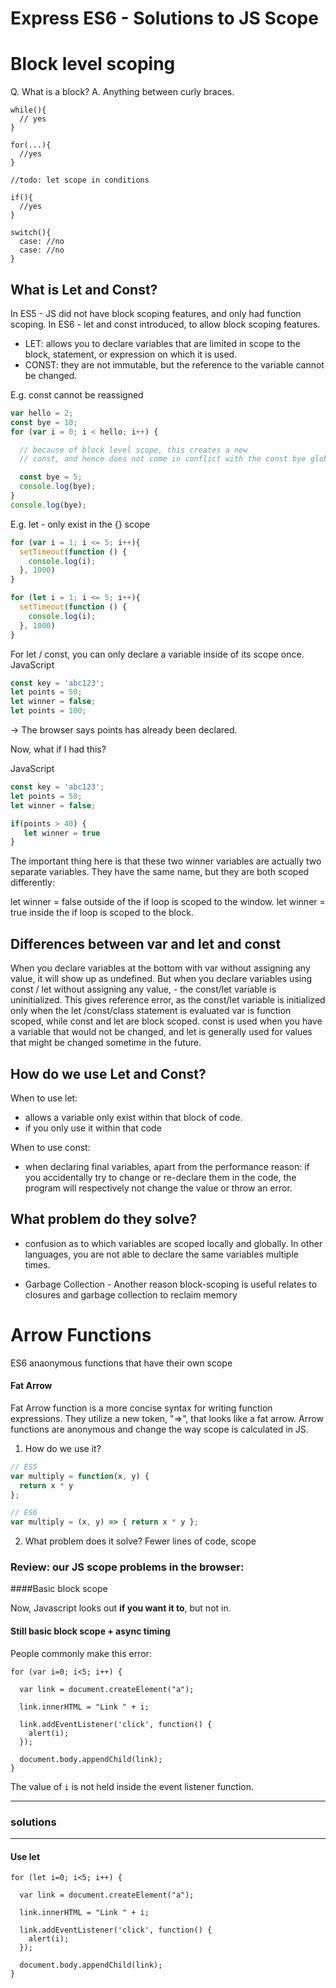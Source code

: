 # Express ES6 - Solutions to JS Scope

# Block level scoping
Q. What is a block?
A. Anything between curly braces.

```
while(){
  // yes
}

for(...){
  //yes
}

//todo: let scope in conditions

if(){
  //yes
}

switch(){
  case: //no
  case: //no
}
```

## What is Let and Const?
In ES5 - JS did not have block scoping features, and only had function scoping.
In ES6 - let and const introduced, to allow block scoping features.

- LET: allows you to declare variables that are limited in scope to the block, statement, or expression on which it is used.
- CONST: they are not immutable, but the reference to the variable cannot be changed.

E.g. const cannot be reassigned
```js
var hello = 2;
const bye = 10;
for (var i = 0; i < hello; i++) {

  // because of block level scope, this creates a new
  // const, and hence does not come in conflict with the const bye globally

  const bye = 5;
  console.log(bye);
}
console.log(bye);
```

E.g. let - only exist in the {} scope
```js
for (var i = 1; i <= 5; i++){
  setTimeout(function () {
    console.log(i);
  }, 1000)
}

for (let i = 1; i <= 5; i++){
  setTimeout(function () {
    console.log(i);
  }, 1000)
}
```

For let / const, you can only declare a variable inside of its scope once.
JavaScript
```js
const key = 'abc123';
let points = 50;
let winner = false;
let points = 100;
```
-> The browser says points has already been declared.

Now, what if I had this?

JavaScript
```js
const key = 'abc123';
let points = 50;
let winner = false;

if(points > 40) {
   let winner = true
}
```

The important thing here is that these two winner variables are actually two separate variables. They have the same name, but they are both scoped differently:

let winner = false outside of the if loop is scoped to the window.
let winner = true inside the if loop is scoped to the block.

## Differences between var and let and const
When you declare variables at the bottom with var without assigning any value, it will show up as undefined.
But when you declare variables using const / let without assigning any value, - the const/let variable is uninitialized. This gives reference error, as the const/let variable is initialized only when the let /const/class statement is evaluated
var is function scoped, while const and let are block scoped. const is used when you have a variable that would not be changed, and let is generally used for values that might be changed sometime in the future.

## How do we use Let and Const?
When to use let:
- allows a variable only exist within that block of code.
- if you only use it within that code

When to use const:
- when declaring final variables, apart from the performance reason: if you accidentally try to change or re-declare them in the code, the program will respectively not change the value or throw an error.

## What problem do they solve?
- confusion as to which variables are scoped locally and globally.
In other languages, you are not able to declare the same variables multiple times.

- Garbage Collection - Another reason block-scoping is useful relates to closures and garbage collection to reclaim memory

# Arrow Functions
ES6 anaonymous functions that have their own scope

#### Fat Arrow
Fat Arrow function is a more concise syntax for writing function expressions. They utilize a new token, "=>", that looks like a fat arrow. Arrow functions are anonymous and change the way scope is calculated in JS.

1. How do we use it?
```js
// ES5
var multiply = function(x, y) {
  return x * y
};

// ES6
var multiply = (x, y) => { return x * y };
```

2. What problem does it solve?
Fewer lines of code, scope

### Review: our JS scope problems in the browser:


####Basic block scope

Now, Javascript looks out **if you want it to**, but not in.

#### Still basic block scope + async timing

People commonly make this error:
```
for (var i=0; i<5; i++) {

  var link = document.createElement("a");

  link.innerHTML = "Link " + i;

  link.addEventListener('click', function() {
    alert(i);
  });

  document.body.appendChild(link);
}
```

The value of `i` is not held inside the event listener function.

---

### solutions

---

#### Use let
```
for (let i=0; i<5; i++) {

  var link = document.createElement("a");

  link.innerHTML = "Link " + i;

  link.addEventListener('click', function() {
    alert(i);
  });

  document.body.appendChild(link);
}
```
